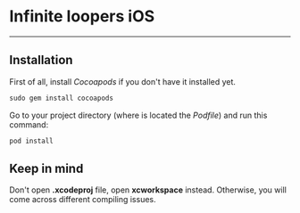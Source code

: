 # Infinite loopers iOS

---------------------

## Installation

First of all, install _Cocoapods_ if you don't have it installed yet.

```ruby 
sudo gem install cocoapods
```


Go to your project directory (where is located the _Podfile_) and run this command:

```ruby
pod install
```

## Keep in mind
Don't open __.xcodeproj__ file, open __xcworkspace__ instead. Otherwise, you will come across different compiling issues.

